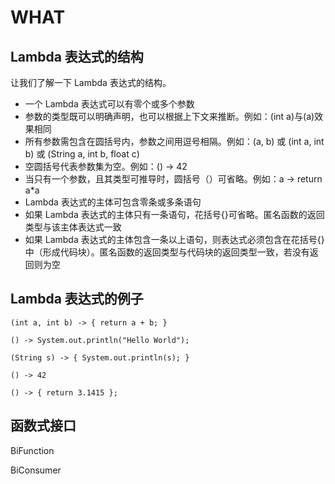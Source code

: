 
# WHAT
## Lambda 表达式的结构
让我们了解一下 Lambda 表达式的结构。
 - 一个 Lambda 表达式可以有零个或多个参数
 - 参数的类型既可以明确声明，也可以根据上下文来推断。例如：(int a)与(a)效果相同
 - 所有参数需包含在圆括号内，参数之间用逗号相隔。例如：(a, b) 或 (int a, int b) 或 (String a, int b, float c)
 - 空圆括号代表参数集为空。例如：() -> 42
 - 当只有一个参数，且其类型可推导时，圆括号（）可省略。例如：a -> return a*a
 - Lambda 表达式的主体可包含零条或多条语句
 - 如果 Lambda 表达式的主体只有一条语句，花括号{}可省略。匿名函数的返回类型与该主体表达式一致
 - 如果 Lambda 表达式的主体包含一条以上语句，则表达式必须包含在花括号{}中（形成代码块）。匿名函数的返回类型与代码块的返回类型一致，若没有返回则为空

## Lambda 表达式的例子
```
(int a, int b) -> { return a + b; }

() -> System.out.println("Hello World");

(String s) -> { System.out.println(s); }

() -> 42

() -> { return 3.1415 };
```
## 函数式接口

BiFunction


BiConsumer